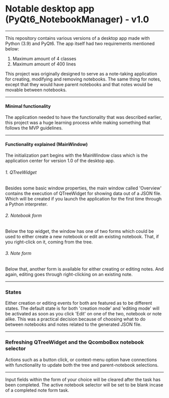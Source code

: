# Notable desktop app (PyQt6_NotebookManager) - v1.0
---
This repository contains various versions of a desktop app made with Python (3.9) and PyQt6. The app itself had two requirements mentioned below:

1. Maximum amount of 4 classes
2. Maximum amount of 400 lines

This project was originally designed to serve as a note-taking application for creating, modifying and removing notebooks. The same thing for notes, except that they would have parent notebooks and that notes would be movable between notebooks.

---

#### Minimal functionality

The application needed to have the functionality that was described earlier, this project was a huge learning process while making something that follows the MVP guidelines.

---

#### Functionality explained (MainWindow) 
The initialization part begins with the MainWindow class which is the application center for version 1.0 of the desktop app. 

###### 1. QTreeWidget
Besides some basic window properties, the main window called 'Overview' contains the execution of QTreeWidget for showing data out of a JSON file. Which will be created if you launch the application for the first time through a Python interpreter.

###### 2. Notebook form
Below the top widget, the window has one of two forms which could be used to either create a new notebook or edit an existing notebook. That, if you right-click on it, coming from the tree.

###### 3. Note form
Below that, another form is available for either creating or editing notes. And again, editing goes through right-clicking on an existing note.

---

### States
Either creation or editing events for both are featured as to be different states. The default state is for both 'creation mode' and 'editing mode' will be activated as soon as you click 'Edit' on one of the two, notebook or note alike. This was a practical decision because of choosing what to do between notebooks and notes related to the generated JSON file. 

---

### Refreshing QTreeWidget and the QcomboBox notebook selector
Actions such as a button click, or context-menu option have connections with functionality to update both the tree and parent-notebook selections. 

---

Input fields within the form of your choice will be cleared after the task has been completed. The active notebook selector will be set to be blank incase of a completed note form task.
